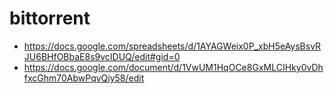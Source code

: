 # bittorrent
- https://docs.google.com/spreadsheets/d/1AYAGWeix0P_xbH5eAysBsvRJU6BHfOBbaE8s9vcIDUQ/edit#gid=0
- https://docs.google.com/document/d/1VwUM1HqOCe8GxMLCIHky0vDhfxcGhm70AbwPqvQiy58/edit
